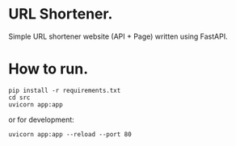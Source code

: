 # URL Shortener.
Simple URL shortener website (API + Page) written using FastAPI.

# How to run.
```commandline
pip install -r requirements.txt
cd src 
uvicorn app:app
```
or for development:
```commandline
uvicorn app:app --reload --port 80
```